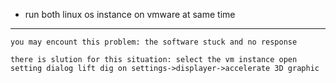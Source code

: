 - run both linux os instance on vmware at same time

----------

	you may encount this problem: the software stuck and no response

	there is slution for this situation: select the vm instance open setting dialog lift dig on settings->displayer->accelerate 3D graphic